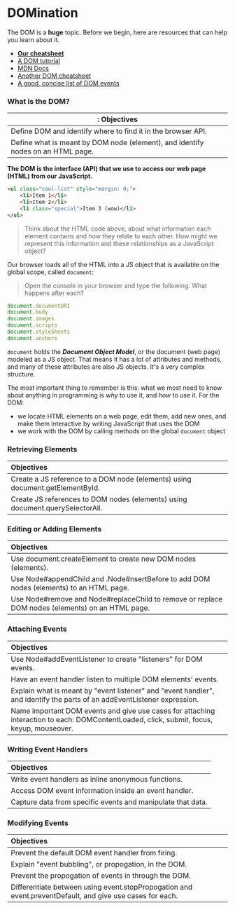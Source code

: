 # DOMination

The DOM is a **huge** topic. Before we begin, here are resources that
can help you learn about it.

- **[Our cheatsheet][cheatsheet]**
- [A DOM tutorial][tutorial]
- [MDN Docs][mdn-dm]
- [Another DOM cheatsheet][ch-dom]
- [A good, concise list of DOM events][wiki-events]

### What is the DOM?

|: Objectives                                                           |
|-----------------------------------------------------------------------|
| Define DOM and identify where to find it in the browser API. |
| Define what is meant by DOM node (element), and identify nodes on an HTML page. |

**The DOM is the interface (API) that we use to access our web page 
(HTML) from our JavaScript.**

```html
<ul class="cool-list" style="margin: 0;">
    <li>Item 1</li>
    <li>Item 2</li>
    <li class="special">Item 3 (wow)</li>
</ul>
```

> Think about the HTML code above, about what information each element 
> contains and how they relate to each other. How might we represent this 
> information and these relationships as a JavaScript object?

Our browser loads all of the HTML into a JS object that is available on
the global scope, called `document`:

> Open the console in your browser and type the following. What happens
> after each?

```js
document.documentURI
document.body
document.images
document.scripts
document.styleSheets
document.anchors
```

`document` holds the ***Document Object Model***, or the document (web 
page) modeled as a JS object. That means it has a lot of attributes and
methods, and many of these attributes are also JS objects. It's a very
complex structure.

The most important thing to remember is this: what we most need to know
about anything in programming is *why* to use it, and *how* to use it.
For the DOM:

- we locate HTML elements on a web page, edit them, add new ones, and
  make them interactive by writing JavaScript that uses the DOM
- we work with the DOM by calling methods on the global `document`
  object

### Retrieving Elements

| Objectives                                                           |
|:---------------------------------------------------------------------|
| Create a JS reference to a DOM node (elements) using document.getElementById. |
| Create JS references to DOM nodes (elements) using document.querySelectorAll. |

### Editing or Adding Elements

| Objectives                                                           |
|:---------------------------------------------------------------------|
| Use document.createElement to create new DOM nodes (elements). |
| Use Node#appendChild and .Node#nsertBefore to add DOM nodes (elements) to an HTML page. |
| Use Node#remove and Node#replaceChild to remove or replace DOM nodes (elements) on an HTML page. |

### Attaching Events

| Objectives                                                           |
|:---------------------------------------------------------------------|
| Use Node#addEventListener to create "listeners" for DOM events. |
| Have an event handler listen to multiple DOM elements' events. |
| Explain what is meant by "event listener" and "event handler", and identify the parts of an addEventListener expression. |
| Name important DOM events and give use cases for attaching interaction to each: DOMContentLoaded, click, submit, focus, keyup, mouseover. |

### Writing Event Handlers

| Objectives                                                           |
|:---------------------------------------------------------------------|
| Write event handlers as inline anonymous functions. |
| Access DOM event information inside an event handler. |
| Capture data from specific events and manipulate that data. |

### Modifying Events

| Objectives                                                           |
|:---------------------------------------------------------------------|
| Prevent the default DOM event handler from firing. |
| Explain "event bubbling", or propogation, in the DOM. |
| Prevent the propogation of events in through the DOM. |
| Differentiate between using event.stopPropogation and event.preventDefault, and give use cases for each. |

<!-- LINKS -->

[cheatsheet]:  ../../../../../resources/cheatsheets/dom_js_cheatsheet.md
[tutorial]:    http://tutorialzine.com/2014/06/10-tips-for-writing-javascript-without-jquery
[wiki-events]: https://en.wikipedia.org/wiki/DOM_events
[ch-dom]:      https://christianheilmann.com/stuff/JavaScript-DOM-Cheatsheet.pdf
[mdn-dm]:      https://developer.mozilla.org/en-US/docs/Web/API/Document_Object_Model/Introduction
